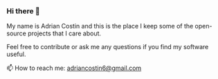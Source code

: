 ### Hi there 👋

My name is Adrian Costin and this is the place I keep some of the open-source projects that I care about. 

Feel free to contribute or ask me any questions if you find my software useful.

📫 How to reach me: adriancostin6@gmail.com

<!--
**adriancostin6/adriancostin6** is a ✨ _special_ ✨ repository because its `README.md` (this file) appears on your GitHub profile.

Here are some ideas to get you started:

- 🔭 I’m currently working on ...
- 🌱 I’m currently learning ...
- 👯 I’m looking to collaborate on ...
- 🤔 I’m looking for help with ...
- 💬 Ask me about ...
- 📫 How to reach me: ...
- 😄 Pronouns: ...
- ⚡ Fun fact: ...
-->
